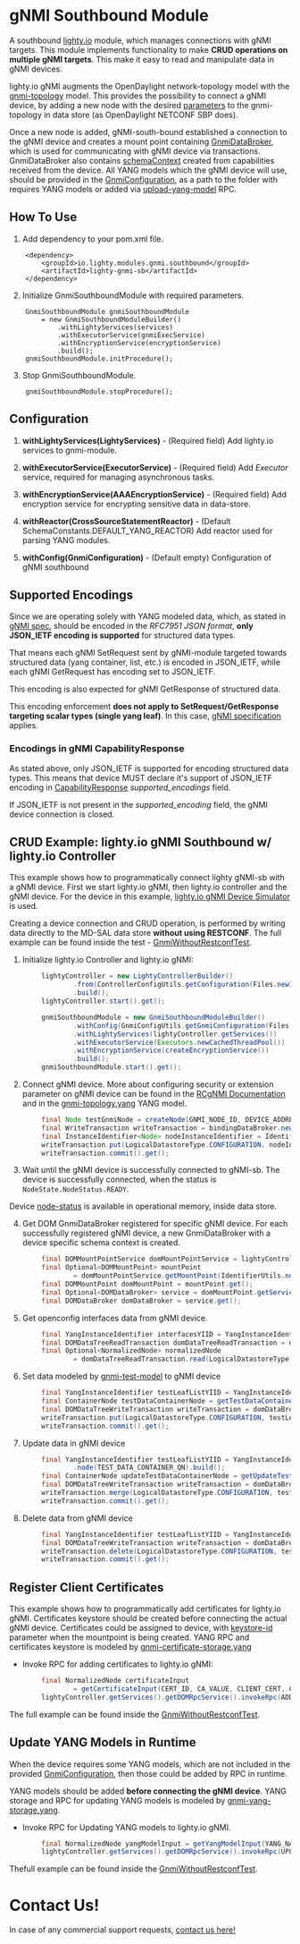 # gNMI Southbound Module

A southbound [lighty.io](https://lighty.io/) module, which manages connections with gNMI targets.
This module implements functionality to make **CRUD operations on multiple gNMI targets**.
This make it easy to read and manipulate data in gNMI devices.

lighty.io gNMI augments the OpenDaylight network-topology model with the
[gnmi-topology](../../../lighty-models/lighty-gnmi-models/lighty-gnmi-topology-model/src/main/yang/gnmi-topology.yang)
model. This provides the possibility to connect a gNMI device, by adding a new node with the desired
[parameters](../../../lighty-models/lighty-gnmi-models/lighty-gnmi-topology-model/src/main/yang/gnmi-topology.yang#L67)
to the gnmi-topology in data store (as OpenDaylight NETCONF SBP does).

Once a new node is added, gNMI-south-bound established a connection to the gNMI device and creates a mount point
containing [GnmiDataBroker](src/main/java/io/lighty/gnmi/southbound/mountpoint/broker/GnmiDataBroker.java), which is
used for communicating with gNMI device via transactions. GnmiDataBroker also contains
[schemaContext](https://javadocs.opendaylight.org/org.opendaylight.yangtools/master/org/opendaylight/yangtools/yang/model/api/SchemaContext.html)
created from capabilities received from the device. All YANG models which the gNMI device will use, should be provided
in the [GnmiConfiguration](src/main/java/io/lighty/gnmi/southbound/lightymodule/config/GnmiConfiguration.java), as a
path to the folder with requires YANG models or added via
[upload-yang-model](../../../lighty-models/lighty-gnmi-models/lighty-gnmi-yang-storage-model/src/main/yang/gnmi-yang-storage.yang#L57)
RPC.

## How To Use

1. Add dependency to your pom.xml file.

```
    <dependency>
        <groupId>io.lighty.modules.gnmi.southbound</groupId>
        <artifactId>lighty-gnmi-sb</artifactId>
    </dependency>
```

2. Initialize GnmiSouthboundModule with required parameters.

```
    GnmiSouthboundModule gnmiSouthboundModule
        = new GnmiSouthboundModuleBuilder()
            .withLightyServices(services)
            .withExecutorService(gnmiExecService)
            .withEncryptionService(encryptionService)
            .build();
    gnmiSouthboundModule.initProcedure();
```

3. Stop GnmiSouthboundModule.

```
    gnmiSouthboundModule.stopProcedure();
```

## Configuration
1. **withLightyServices(LightyServices)** - (Required field) Add lighty.io services to gnmi-module.

2. **withExecutorService(ExecutorService)** - (Required field) Add _Executor_ service, required for managing asynchronous tasks.

3. **withEncryptionService(AAAEncryptionService)** - (Required field) Add encryption service for encrypting sensitive data in data-store.

4. **withReactor(CrossSourceStatementReactor)** - (Default SchemaConstants.DEFAULT_YANG_REACTOR)  Add reactor used for parsing YANG modules.

5. **withConfig(GnmiConfiguration)** - (Default empty) Configuration of gNMI southbound

## Supported Encodings

Since we are operating solely with YANG modeled data, which, as stated in [gNMI spec](https://github.com/openconfig/reference/blob/master/rpc/gnmi/gnmi-specification.md#231-json-and-json_ietf), should be encoded in the *RFC7951 JSON format*, **only JSON_IETF encoding is supported** for structured data types. 

That means each gNMI SetRequest sent by gNMI-module targeted towards structured data (yang container, list, etc.) is encoded in JSON_IETF, while each gNMI GetRequest has encoding set to JSON_IETF.

This encoding is also expected for gNMI GetResponse of structured data.

This encoding enforcement **does not apply to SetRequest/GetResponse targeting scalar types (single yang leaf)**. In this case, [gNMI specification](https://github.com/openconfig/reference/blob/master/rpc/gnmi/gnmi-specification.md#223-node-values) applies.

### Encodings in gNMI CapabilityResponse
As stated above, only JSON_IETF is supported for encoding structured data types. This means that device MUST declare it's support of JSON_IETF encoding in [CapabilityResponse](https://github.com/openconfig/reference/blob/master/rpc/gnmi/gnmi-specification.md#322-the-capabilityresponse-message) *supported_encodings* field. 

If JSON_IETF is not present in the *supported_encoding* field, the gNMI device connection is closed.

## CRUD Example: lighty.io gNMI Southbound w/ lighty.io Controller

This example shows how to programmatically connect lighty gNMI-sb with a gNMI device. First we start lighty.io gNMI, then lighty.io controller and the gNMI device. For the device in this example, [lighty.io gNMI Device Simulator](../lighty-gnmi-device-simulator/README.md) is used.

Creating a device connection and CRUD operation, is performed by writing data directly to the MD-SAL data store **without using RESTCONF**. The full example can be found inside the test - [GnmiWithoutRestconfTest](../lighty-gnmi-test/src/test/java/io/lighty/modules/gnmi/test/gnmi/GnmiWithoutRestconfTest.java).

1. Initialize lighty.io Controller and lighty.io gNMI:

```java
        lightyController = new LightyControllerBuilder()
                .from(ControllerConfigUtils.getConfiguration(Files.newInputStream(CONFIGURATION_PATH)))
                .build();
        lightyController.start().get();

        gnmiSouthboundModule = new GnmiSouthboundModuleBuilder()
                .withConfig(GnmiConfigUtils.getGnmiConfiguration(Files.newInputStream(CONFIGURATION_PATH)))
                .withLightyServices(lightyController.getServices())
                .withExecutorService(Executors.newCachedThreadPool())
                .withEncryptionService(createEncryptionService())
                .build();
        gnmiSouthboundModule.start().get();
```

2. Connect gNMI device. More about configuring security or extension parameter on gNMI device can be found in the [RCgNMI Documentation](../../../lighty-applications/lighty-rcgnmi-app-aggregator/README.md#how-to-use-rcgnmi-example-app) and in the [gnmi-topology.yang](../../../lighty-models/lighty-gnmi-models/lighty-gnmi-topology-model/src/main/yang/gnmi-topology.yang) YANG model.

```java
        final Node testGnmiNode = createNode(GNMI_NODE_ID, DEVICE_ADDRESS, DEVICE_PORT, getInsecureSecurityChoice());
        final WriteTransaction writeTransaction = bindingDataBroker.newWriteOnlyTransaction();
        final InstanceIdentifier<Node> nodeInstanceIdentifier = IdentifierUtils.gnmiNodeIID(testGnmiNode.getNodeId());
        writeTransaction.put(LogicalDatastoreType.CONFIGURATION, nodeInstanceIdentifier, testGnmiNode);
        writeTransaction.commit().get();
```

3. Wait until the gNMI device is successfully connected to gNMI-sb. The device is successfully connected, when the status is `NodeState.NodeStatus.READY`.

Device [node-status](../../../lighty-models/lighty-gnmi-models/lighty-gnmi-topology-model/src/main/yang/gnmi-topology.yang#L140) is available in operational memory, inside data store.

4. Get DOM GnmiDataBroker registered for specific gNMI device. For each successfully registered gNMI device, a new GnmiDataBroker with a device specific schema context is created.

```java
        final DOMMountPointService domMountPointService = lightyController.getServices().getDOMMountPointService();
        final Optional<DOMMountPoint> mountPoint
                = domMountPointService.getMountPoint(IdentifierUtils.nodeidToYii(testGnmiNode.getNodeId()));
        final DOMMountPoint domMountPoint = mountPoint.get();
        final Optional<DOMDataBroker> service = domMountPoint.getService(DOMDataBroker.class);
        final DOMDataBroker domDataBroker = service.get();
```

5. Get openconfig interfaces data from gNMI device.
```java
        final YangInstanceIdentifier interfacesYIID = YangInstanceIdentifier.builder().node(INTERFACES_QNAME).build();
        final DOMDataTreeReadTransaction domDataTreeReadTransaction = domDataBroker.newReadOnlyTransaction();
        final Optional<NormalizedNode> normalizedNode
                = domDataTreeReadTransaction.read(LogicalDatastoreType.CONFIGURATION, interfacesYIID).get();
```

6. Set data modeled by [gnmi-test-model](../lighty-gnmi-test/src/test/resources/models/plugin_models/gnmi-test-model.yang) to gNMI device
```java
        final YangInstanceIdentifier testLeafListYIID = YangInstanceIdentifier.builder().node(TEST_DATA_CONTAINER_QN).build();
        final ContainerNode testDataContainerNode = getTestDataContainerNode();
        final DOMDataTreeWriteTransaction writeTransaction = domDataBroker.newWriteOnlyTransaction();
        writeTransaction.put(LogicalDatastoreType.CONFIGURATION, testLeafListYIID, testDataContainerNode);
        writeTransaction.commit().get();
```

7. Update data in gNMI device
```java
        final YangInstanceIdentifier testLeafListYIID = YangInstanceIdentifier.builder()
                .node(TEST_DATA_CONTAINER_QN).build();
        final ContainerNode updateTestDataContainerNode = getUpdateTestDataContainerNode();
        final DOMDataTreeWriteTransaction writeTransaction = domDataBroker.newWriteOnlyTransaction();
        writeTransaction.merge(LogicalDatastoreType.CONFIGURATION, testLeafListYIID, updateTestDataContainerNode);
        writeTransaction.commit().get();
```

8. Delete data from gNMI device
```java
        final YangInstanceIdentifier testLeafListYIID = YangInstanceIdentifier.builder().node(TEST_DATA_CONTAINER_QN).build();
        final DOMDataTreeWriteTransaction writeTransaction = domDataBroker.newWriteOnlyTransaction();
        writeTransaction.delete(LogicalDatastoreType.CONFIGURATION, testLeafListYIID);
        writeTransaction.commit().get();
```

## Register Client Certificates
This example shows how to programmatically add certificates for lighty.io gNMI. Certificates keystore should be created before connecting the actual gNMI device. Certificates could be assigned to device, with [keystore-id](../../../lighty-models/lighty-gnmi-models/lighty-gnmi-topology-model/src/main/yang/gnmi-topology.yang#L45) parameter when the mountpoint is being created. YANG RPC and certificates keystore is modeled by [gnmi-certificate-storage.yang](../../../lighty-models/lighty-gnmi-models/lighty-gnmi-certificates-storage-model/src/main/yang/gnmi-certificate-storage.yang)

- Invoke RPC for adding certificates to lighty.io gNMI:

```java
        final NormalizedNode certificateInput
                = getCertificateInput(CERT_ID, CA_VALUE, CLIENT_CERT, CLIENT_KEY, PASSPHRASE);
        lightyController.getServices().getDOMRpcService().invokeRpc(ADD_KEYSTORE_RPC_QN, certificateInput).get();
```
The full example can be found inside the [GnmiWithoutRestconfTest](../lighty-gnmi-test/src/test/java/io/lighty/modules/gnmi/test/gnmi/GnmiWithoutRestconfTest.java).

## Update YANG Models in Runtime
When the device requires some YANG models, which are not included in the provided [GnmiConfiguration](src/main/java/io/lighty/gnmi/southbound/lightymodule/config/GnmiConfiguration.java), then those could be added by RPC in runtime. 

YANG models should be added **before connecting the gNMI device**. YANG storage and RPC for updating YANG models is modeled by [gnmi-yang-storage.yang](../../../lighty-models/lighty-gnmi-models/lighty-gnmi-yang-storage-model/src/main/yang/gnmi-yang-storage.yang).

- Invoke RPC for Updating YANG models to lighty.io gNMI.
```java
        final NormalizedNode yangModelInput = getYangModelInput(YANG_NAME, YANG_BODY, YANG_VERSION);
        lightyController.getServices().getDOMRpcService().invokeRpc(UPLOAD_YANG_RPC_QN, yangModelInput).get();
```
Thefull example can be found inside the [GnmiWithoutRestconfTest](../lighty-gnmi-test/src/test/java/io/lighty/modules/gnmi/test/gnmi/GnmiWithoutRestconfTest.java).

# Contact Us!
In case of any commercial support requests, [contact us here!](https://pantheon.tech/contact-us/)
